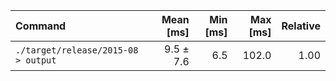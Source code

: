 | Command | Mean [ms] | Min [ms] | Max [ms] | Relative |
|:---|---:|---:|---:|---:|
| `./target/release/2015-08 > output` | 9.5 ± 7.6 | 6.5 | 102.0 | 1.00 |
